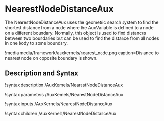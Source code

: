 # NearestNodeDistanceAux

The NearestNodeDistanceAux uses the geometric search system to find the shortest distance
from a node where the AuxVariable is defined to a node on a different boundary. Normally,
this object is used to find distances between two boundaries but can be used to find the distance
from all nodes in one body to some boundary.

!media media/framework/auxkernels/nearest_node.png caption=Distance to nearest node on opposite boundary is shown.

## Description and Syntax

!syntax description /AuxKernels/NearestNodeDistanceAux

!syntax parameters /AuxKernels/NearestNodeDistanceAux

!syntax inputs /AuxKernels/NearestNodeDistanceAux

!syntax children /AuxKernels/NearestNodeDistanceAux
